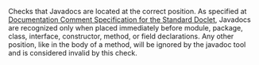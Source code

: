 Checks that Javadocs are located at the correct position. As specified at [ Documentation Comment Specification for the Standard Doclet][Documentation Comment Specification for the Standard Doclet], Javadocs are recognized only when placed immediately before module, package, class, interface, constructor, method, or field declarations. Any other position, like in the body of a method, will be ignored by the javadoc tool and is considered invalid by this check.


[Documentation Comment Specification for the Standard Doclet]: https://docs.oracle.com/en/java/javase/11/docs/specs/doc-comment-spec.html